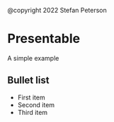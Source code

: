 @copyright 2022 Stefan Peterson

# Presentable

A simple example

## Bullet list

- First item
- Second item
- Third item
